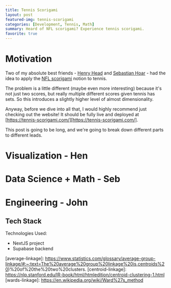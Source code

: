 ```yaml
---
title: Tennis Scorigami
layout: post
featured-img: tennis-scorigami
categories: [Development, Tennis, Math]
summary: Heard of NFL scorigami? Experience tennis scorigami.
favorite: true
---
```


# Motivation

Two of my absolute best friends - [Henry Head][hen] and [Sebastian Hoar][seb] - had the idea to apply the [NFL scorigami][nfl-scorigami] notion to tennis.

The problem is a little different (maybe even more interesting) because it's not just two scores, but really multiple different scores given tennis has sets. So this introduces a slightly higher level of almost dimensionality.

Anyway, before we dive into all that, I would highly recommend just checking out the website! It should be fully live and deployed at [https://tennis-scorigami.com/][https://tennis-scorigami.com/].

This post is going to be long, and we're going to break down different parts to different leads.

# Visualization - Hen

# Data Science + Math - Seb

# Engineering - John

## Tech Stack

Technologies Used:

- NextJS project
- Supabase backend

[comment]: <> (Bibliography)
[tennis-scorigami]: https://www.tennis-scorigami.com/
[nfl-scorigami]: https://nflscorigami.com/
[hen]: https://www.linkedin.com/in/jebhenryhead/
[seb]: https://www.linkedin.com/in/sebastian-hoar-a71a5b112/

[data-gen-script]: https://github.com/johnlarkin1/hierarchical-agglomerative-clustering/blob/main/data_generator.py
[learn-data-sci]: https://www.learndatasci.com/glossary/hierarchical-clustering/
[dendogram]: https://en.wikipedia.org/wiki/Dendrogram
[hamming]: https://en.wikipedia.org/wiki/Hamming_distance
[levenshtein]: https://en.wikipedia.org/wiki/Levenshtein_distance
[jaro-winkler]: https://en.wikipedia.org/wiki/Jaro%E2%80%93Winkler_distance
[levenshtein-docs]: https://rapidfuzz.github.io/Levenshtein/
[mode]: https://en.wikipedia.org/wiki/Mode_(statistics)
[linkage-matrix-structure]: https://docs.scipy.org/doc/scipy/reference/generated/scipy.cluster.hierarchy.linkage.html#scipy.cluster.hierarchy.linkage
[confusion-matrix]: https://scikit-learn.org/stable/modules/generated/sklearn.metrics.confusion_matrix.html
[f1-score]: https://scikit-learn.org/stable/modules/generated/sklearn.metrics.f1_score.html
[recall-and-precision]: https://en.wikipedia.org/wiki/Precision_and_recall
[string-similarity-algorithms]: https://yassineelkhal.medium.com/the-complete-guide-to-string-similarity-algorithms-1290ad07c6b7
[single-linkage]: https://en.wikipedia.org/wiki/Single-linkage_clustering
[complete-linkage]: https://en.wikipedia.org/wiki/Complete-linkage_clustering
[average-linkage]: https://www.statistics.com/glossary/average-group-linkage/#:~:text=The%20average%20group%20linkage%20is,centroids%20)%20of%20the%20two%20clusters.
[centroid-linkage]: https://nlp.stanford.edu/IR-book/html/htmledition/centroid-clustering-1.html
[wards-linkage]: https://en.wikipedia.org/wiki/Ward%27s_method
